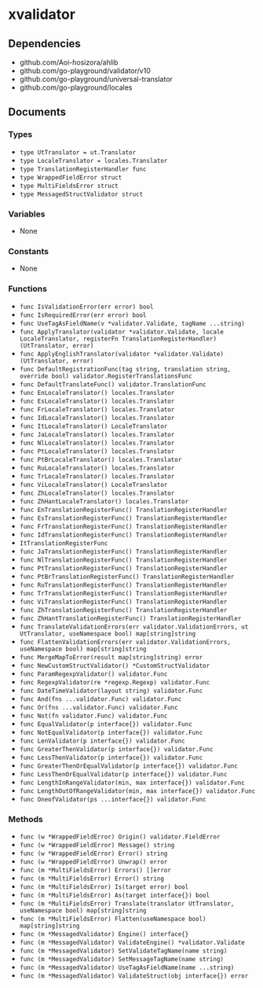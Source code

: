 # xvalidator

## Dependencies

+ github.com/Aoi-hosizora/ahlib
+ github.com/go-playground/validator/v10
+ github.com/go-playground/universal-translator
+ github.com/go-playground/locales

## Documents

### Types

+ `type UtTranslator = ut.Translator`
+ `type LocaleTranslator = locales.Translator`
+ `type TranslationRegisterHandler func`
+ `type WrappedFieldError struct`
+ `type MultiFieldsError struct`
+ `type MessagedStructValidator struct`

### Variables

+ None

### Constants

+ None

### Functions

+ `func IsValidationError(err error) bool`
+ `func IsRequiredError(err error) bool`
+ `func UseTagAsFieldName(v *validator.Validate, tagName ...string)`
+ `func ApplyTranslator(validator *validator.Validate, locale LocaleTranslator, registerFn TranslationRegisterHandler) (UtTranslator, error)`
+ `func ApplyEnglishTranslator(validator *validator.Validate) (UtTranslator, error)`
+ `func DefaultRegistrationFunc(tag string, translation string, override bool) validator.RegisterTranslationsFunc`
+ `func DefaultTranslateFunc() validator.TranslationFunc`
+ `func EnLocaleTranslator() locales.Translator`
+ `func EsLocaleTranslator() locales.Translator`
+ `func FrLocaleTranslator() locales.Translator`
+ `func IdLocaleTranslator() locales.Translator`
+ `func ItLocaleTranslator() LocaleTranslator`
+ `func JaLocaleTranslator() locales.Translator`
+ `func NlLocaleTranslator() locales.Translator`
+ `func PtLocaleTranslator() locales.Translator`
+ `func PtBrLocaleTranslator() locales.Translator`
+ `func RuLocaleTranslator() locales.Translator`
+ `func TrLocaleTranslator() locales.Translator`
+ `func ViLocaleTranslator() LocaleTranslator`
+ `func ZhLocaleTranslator() locales.Translator`
+ `func ZhHantLocaleTranslator() locales.Translator`
+ `func EnTranslationRegisterFunc() TranslationRegisterHandler`
+ `func EsTranslationRegisterFunc() TranslationRegisterHandler`
+ `func FrTranslationRegisterFunc() TranslationRegisterHandler`
+ `func IdTranslationRegisterFunc() TranslationRegisterHandler`
+ `ItTranslationRegisterFunc`
+ `func JaTranslationRegisterFunc() TranslationRegisterHandler`
+ `func NlTranslationRegisterFunc() TranslationRegisterHandler`
+ `func PtTranslationRegisterFunc() TranslationRegisterHandler`
+ `func PtBrTranslationRegisterFunc() TranslationRegisterHandler`
+ `func RuTranslationRegisterFunc() TranslationRegisterHandler`
+ `func TrTranslationRegisterFunc() TranslationRegisterHandler`
+ `func ViTranslationRegisterFunc() TranslationRegisterHandler`
+ `func ZhTranslationRegisterFunc() TranslationRegisterHandler`
+ `func ZhHantTranslationRegisterFunc() TranslationRegisterHandler`
+ `func TranslateValidationErrors(err validator.ValidationErrors, ut UtTranslator, useNamespace bool) map[string]string`
+ `func FlattenValidationErrors(err validator.ValidationErrors, useNamespace bool) map[string]string`
+ `func MergeMapToError(result map[string]string) error`
+ `func NewCustomStructValidator() *CustomStructValidator`
+ `func ParamRegexpValidator() validator.Func`
+ `func RegexpValidator(re *regexp.Regexp) validator.Func`
+ `func DateTimeValidator(layout string) validator.Func`
+ `func And(fns ...validator.Func) validator.Func`
+ `func Or(fns ...validator.Func) validator.Func`
+ `func Not(fn validator.Func) validator.Func`
+ `func EqualValidator(p interface{}) validator.Func`
+ `func NotEqualValidator(p interface{}) validator.Func`
+ `func LenValidator(p interface{}) validator.Func`
+ `func GreaterThenValidator(p interface{}) validator.Func`
+ `func LessThenValidator(p interface{}) validator.Func`
+ `func GreaterThenOrEqualValidator(p interface{}) validator.Func`
+ `func LessThenOrEqualValidator(p interface{}) validator.Func`
+ `func LengthInRangeValidator(min, max interface{}) validator.Func`
+ `func LengthOutOfRangeValidator(min, max interface{}) validator.Func`
+ `func OneofValidator(ps ...interface{}) validator.Func`

### Methods

+ `func (w *WrappedFieldError) Origin() validator.FieldError`
+ `func (w *WrappedFieldError) Message() string`
+ `func (w *WrappedFieldError) Error() string`
+ `func (w *WrappedFieldError) Unwrap() error`
+ `func (m *MultiFieldsError) Errors() []error`
+ `func (m *MultiFieldsError) Error() string`
+ `func (m *MultiFieldsError) Is(target error) bool`
+ `func (m *MultiFieldsError) As(target interface{}) bool`
+ `func (m *MultiFieldsError) Translate(translator UtTranslator, useNamespace bool) map[string]string`
+ `func (m *MultiFieldsError) Flatten(useNamespace bool) map[string]string`
+ `func (m *MessagedValidator) Engine() interface{}`
+ `func (m *MessagedValidator) ValidateEngine() *validator.Validate`
+ `func (m *MessagedValidator) SetValidateTagName(name string)`
+ `func (m *MessagedValidator) SetMessageTagName(name string)`
+ `func (m *MessagedValidator) UseTagAsFieldName(name ...string)`
+ `func (m *MessagedValidator) ValidateStruct(obj interface{}) error`
